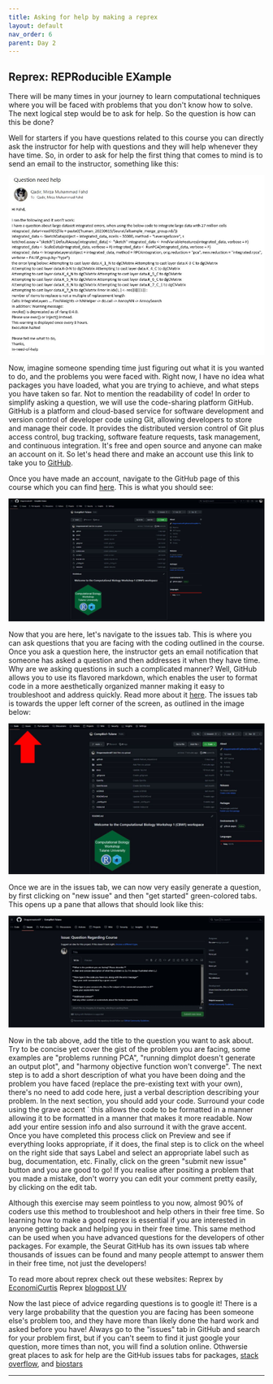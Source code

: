 ```yaml
---
title: Asking for help by making a reprex
layout: default
nav_order: 6
parent: Day 2
---
```

## Reprex: REPRoducible EXample
There will be many times in your journey to learn computational techniques where you will be faced with problems that you don't know how to solve. The next logical step would be to ask for help. So the question is how can this be done?

Well for starters if you have questions related to this course you can directly ask the instructor for help with questions and they will help whenever they have time. So, in order to ask for help the first thing that comes to mind is to send an email to the instructor, something like this:

![](../../assets/images/reprex1.JPG)

Now, imagine someone spending time just figuring out what it is you wanted to do, and the problems you were faced with. Right now, I have no idea what packages you have loaded, what you are trying to achieve, and what steps you have taken so far. Not to mention the readability of code! In order to simplify asking a question, we will use the code-sharing platform GitHub. GitHub is a platform and cloud-based service for software development and version control of developer code using Git, allowing developers to store and manage their code. It provides the distributed version control of Git plus access control, bug tracking, software feature requests, task management, and continuous integration. It's free and open source and anyone can make an account on it. So let's head there and make an account use this link to take you to [GitHub](https://github.com/).

Once you have made an account, navigate to the GitHub page of this course which you can find [here](https://github.com/Dragonmasterx87/CompBio1-Tulane). This is what you should see:

![](../../assets/images/reprex2.JPG)

Now that you are here, let's navigate to the issues tab. This is where you can ask questions that you are facing with the coding outlined in the course. Once you ask a question here, the instructor gets an email notification that someone has asked a question and then addresses it when they have time. Why are we asking questions in such a complicated manner? Well, GitHub allows you to use its flavored markdown, which enables the user to format code in a more aesthetically organized manner making it easy to troubleshoot and address quickly. Read more about it [here](https://docs.github.com/en/get-started/writing-on-github/getting-started-with-writing-and-formatting-on-github). The issues tab is towards the upper left corner of the screen, as outlined in the image below:

![](../../assets/images/reprex3.JPG)

Once we are in the issues tab, we can now very easily generate a question, by first clicking on "new issue" and then "get started" green-colored tabs. This opens up a pane that allows that should look like this:

![](../../assets/images/reprex4.JPG)

Now in the tab above, add the title to the question you want to ask about. Try to be concise yet cover the gist of the problem you are facing, some examples are "problems running PCA", "running dimplot doesn't generate an output plot", and "harmony objective function won't converge". The next step is to add a short description of what you have been doing and the problem you have faced (replace the pre-existing text with your own), there's no need to add code here, just a verbal description describing your problem. In the next section, you should add your code. Surround your code using the grave accent ` this allows the code to be formatted in a manner allowing it to be formatted in a manner that makes it more readable. Now add your entire session info and also surround it with the grave accent. Once you have completed this process click on Preview and see if everything looks appropriate, if it does, the final step is to click on the wheel on the right side that says Label and select an appropriate label such as bug, documentation, etc. Finally, click on the green "submit new issue" button and you are good to go! If you realise after positing a problem that you made a mistake, don't worry you can edit your comment pretty easily, by clicking on the edit tab.

Although this exercise may seem pointless to you now, almost 90% of coders use this method to troubleshoot and help others in their free time. So learning how to make a good reprex is essential if you are interested in anyone getting back and helping you in their free time. This same method can be used when you have advanced questions for the developers of other packages. For example, the Seurat GitHub has its own issues tab where thousands of issues can be found and many people attempt to answer them in their free time, not just the developers!

To read more about reprex check out these websites:
Reprex by [EconomiCurtis](https://community.rstudio.com/t/faq-whats-a-reproducible-example-reprex-and-how-do-i-create-one/5219)
Reprex [blogpost UV](https://data.library.virginia.edu/ask-better-code-questions-and-get-better-answers-with-reprex/)

Now the last piece of advice regarding questions is to google it! There is a very large probability that the question you are facing has been someone else's problem too, and they have more than likely done the hard work and asked before you have! Always go to the "issues" tab in GitHub and search for your problem first, but if you can't seem to find it just google your question, more times than not, you will find a solution online. Othwersie great places to ask for help are the GitHub issues tabs for packages, [stack overflow](https://stackoverflow.com/), and [biostars](https://www.biostars.org/)



----

[Just the Docs]: https://just-the-docs.github.io/just-the-docs/
[GitHub Pages]: https://docs.github.com/en/pages
[README]: https://github.com/just-the-docs/just-the-docs-template/blob/main/README.md
[Jekyll]: https://jekyllrb.com
[GitHub Pages / Actions workflow]: https://github.blog/changelog/2022-07-27-github-pages-custom-github-actions-workflows-beta/
[use this template]: https://github.com/just-the-docs/just-the-docs-template/generate
